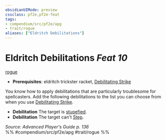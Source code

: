 ```yaml
---
obsidianUIMode: preview
cssclass: pf2e,pf2e-feat
tags:
- compendium/src/pf2e/apg
- trait/rogue
aliases: ["Eldritch Debilitations"]
---
```

# Eldritch Debilitations  *Feat 10*  
[rogue](../../rules/traits/rogue.md)  

- **Prerequisites**: eldritch trickster racket, [Debilitating Strike](../../rules/actions/debilitating-strike.md)

You know how to apply debilitations that are particularly troublesome for spellcasters. Add the following debilitations to the list you can choose from when you use [Debilitating Strike](../../rules/actions/debilitating-strike.md).

- **Debilitation** The target is [stupefied](../../rules/conditions.md#Stupefied).
- **Debilitation** The target can't [Step](../../rules/actions/step.md).

*Source: Advanced Player's Guide p. 136*  
%% #compendium/src/pf2e/apg #trait/rogue %%